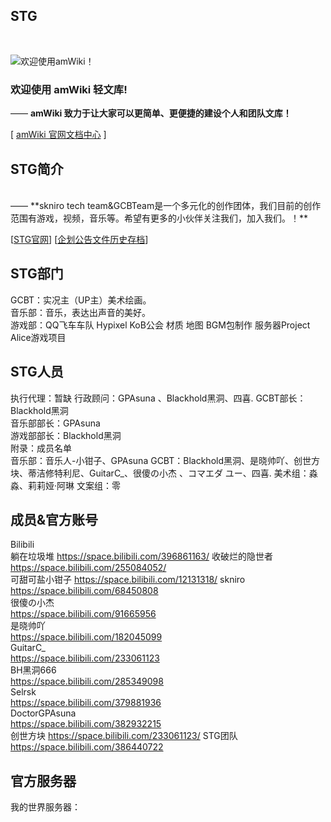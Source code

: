## STG

<br>

![欢迎使用amWiki！](amWiki/images/logo.png "欢迎使用amWiki！")  

### 欢迎使用 amWiki 轻文库!
—— **amWiki 致力于让大家可以更简单、更便捷的建设个人和团队文库！**  

[ [amWiki 官网文档中心](https://amwiki.org/doc/) ]

## STG简介  

<br>
—— **skniro tech team&GCBTeam是一个多元化的创作团体，我们目前的创作范围有游戏，视频，音乐等。希望有更多的小伙伴关注我们，加入我们。！**  

[[STG官网](https://www.sttsakara.top/)]
[[企划公告文件历史存档](https://www.sttsakara.top/stt.github.io/index.html)]

## STG部门  
GCBT：实况主（UP主）美术绘画。  
音乐部：音乐，表达出声音的美好。  
游戏部：QQ飞车车队 Hypixel KoB公会 材质 地图 BGM包制作 服务器Project Alice游戏项目  

## STG人员  
执行代理：暂缺
行政顾问：GPAsuna 、Blackhold黑洞、四喜.
GCBT部长：Blackhold黑洞  
音乐部部长：GPAsuna  
游戏部部长：Blackhold黑洞  
附录：成员名单   
音乐部：音乐人-小钳子、GPAsuna
GCBT：Blackhold黑洞、是晓帅吖、创世方块、蒂洁修特利尼、GuitarC_、很傻の小杰 、コマエダ ユー、四喜.
美术组：淼淼、莉莉娅·阿琳
文案组：零

## 成员&官方账号
Bilibili  
躺在垃圾堆
https://space.bilibili.com/396861163/
收破烂的隐世者
https://space.bilibili.com/255084052/  
可甜可盐小钳子
https://space.bilibili.com/12131318/
skniro  
https://space.bilibili.com/68450808  
很傻の小杰  
https://space.bilibili.com/91665956  
是晓帅吖  
https://space.bilibili.com/182045099  
GuitarC_  
https://space.bilibili.com/233061123  
BH黑洞666  
https://space.bilibili.com/285349098  
Selrsk  
https://space.bilibili.com/379881936  
DoctorGPAsuna  
https://space.bilibili.com/382932215  
创世方块
https://space.bilibili.com/233061123/
STG团队    
https://space.bilibili.com/386440722

## 官方服务器
我的世界服务器：  
